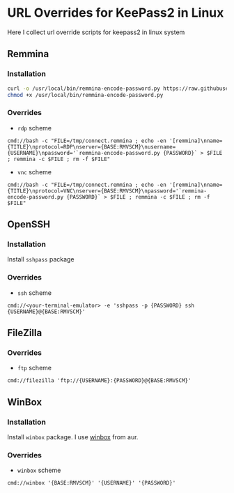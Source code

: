 # URL Overrides for KeePass2 in Linux
Here I collect url override scripts for keepass2 in linux system

## Remmina

### Installation

```bash
curl -o /usr/local/bin/remmina-encode-password.py https://raw.githubusercontent.com/kvaps/keepass2-url-overriddes/master/remmina/remmina-encode-password.py
chmod +x /usr/local/bin/remmina-encode-password.py
```

### Overrides

* `rdp` scheme
```
cmd://bash -c "FILE=/tmp/connect.remmina ; echo -en '[remmina]\nname={TITLE}\nprotocol=RDP\nserver={BASE:RMVSCM}\nusername={USERNAME}\npassword='`remmina-encode-password.py {PASSWORD}` > $FILE ; remmina -c $FILE ; rm -f $FILE"
```
* `vnc` scheme

```
cmd://bash -c "FILE=/tmp/connect.remmina ; echo -en '[remmina]\nname={TITLE}\nprotocol=VNC\nserver={BASE:RMVSCM}\npassword='`remmina-encode-password.py {PASSWORD}` > $FILE ; remmina -c $FILE ; rm -f $FILE"
```

## OpenSSH

### Installation

Install `sshpass` package

### Overrides

* `ssh` scheme
```
cmd://<your-terminal-emulator> -e 'sshpass -p {PASSWORD} ssh {USERNAME}@{BASE:RMVSCM}'
```

## FileZilla

### Overrides

* `ftp` scheme

```
cmd://filezilla 'ftp://{USERNAME}:{PASSWORD}@{BASE:RMVSCM}'
```

## WinBox

### Installation

Install `winbox` package. I use [winbox](https://aur.archlinux.org/packages/winbox/) from aur.

### Overrides

* `winbox` scheme
```
cmd://winbox '{BASE:RMVSCM}' '{USERNAME}' '{PASSWORD}'
```

